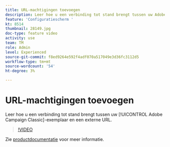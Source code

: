 ```yaml
---
title: URL-machtigingen toevoegen
description: Leer hoe u een verbinding tot stand brengt tussen uw Adobe Campaign Classic-instantie en een externe URL.
feature: 'Configuratiescherm '
kt: 8514
thumbnail: 28149.jpg
doc-type: feature video
activity: use
team: TM
role: Admin
level: Experienced
source-git-commit: f8ed9264e592f4adf070a517049e3d36fc3112d5
workflow-type: tm+mt
source-wordcount: '54'
ht-degree: 3%

---
```


# URL-machtigingen toevoegen

Leer hoe u een verbinding tot stand brengt tussen uw [!UICONTROL Adobe Campaign Classic]-exemplaar en een externe URL.

>[!VIDEO](https://video.tv.adobe.com/v/28149?quality=12)

Zie [productdocumentatie](https://experienceleague.adobe.com/docs/control-panel/using/instances-settings/url-permissions.html) voor meer informatie.
